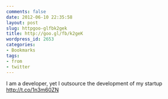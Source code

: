 ```yaml
---
comments: false
date: 2012-06-10 22:35:58
layout: post
slug: httpgoo-glfbk2gek
title: http://goo.gl/fb/k2geK
wordpress_id: 2653
categories:
- Bookmarks
tags:
- from
- twitter
---
```


I am a developer, yet I outsource the development of my startup http://t.co/1n3m60ZN
